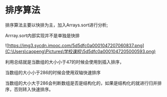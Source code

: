 # 排序算法

排序算法主要以快排为主，加入Arrays.sort进行分析;

Arrray.sort内部实现并不是单独是快排 

![https://img3.sycdn.imooc.com/5d5dfc0a0001047207060837.png](C:\Users\caopeng\Pictures\学校课程\5d5dfc0a0001047205000593.png)



利用总结就是当数组的大小小于47的时候会使用到插入排序，

当数组的大小小于286的时候会使用双轴快速排序

当数组的大小大于286会判断数组是否是结构化的，如果是结构化的就进行归并排序，否则转入快速排序。

